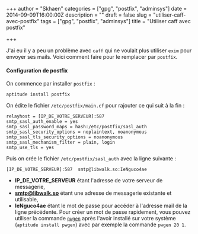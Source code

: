 +++
author = "Skhaen"
categories = ["gpg", "postfix", "adminsys"]
date = 2014-09-09T16:00:00Z
description = ""
draft = false
slug = "utiliser-caff-avec-postfix"
tags = ["gpg", "postfix", "adminsys"]
title = "Utiliser caff avec postfix"

+++

J'ai eu il y a peu un problème avec <code>caff</code> qui ne voulait plus utiliser <code>exim</code> pour envoyer ses mails. Voici comment faire pour le remplacer par <code>postfix</code>.

#### Configuration de postfix

On commence par installer <code>postfix</code> : 

```
aptitude install postfix
```

On édite le fichier <code>/etc/postfix/main.cf</code> pour rajouter ce qui suit à la fin : 

```
relayhost = [IP_DE_VOTRE_SERVEUR]:587
smtp_sasl_auth_enable = yes
smtp_sasl_password_maps = hash:/etc/postfix/sasl_auth
smtp_sasl_security_options = noplaintext, noanonymous
smtp_sasl_tls_security_options = noanonymous
smtp_sasl_mechanism_filter = plain, login
smtp_use_tls = yes
```


Puis on crée le fichier <code>/etc/postfix/sasl_auth</code> avec la ligne suivante :

```
[IP_DE_VOTRE_SERVEUR]:587  smtp@libwalk.so:IeNguco4ae
```

* **IP_DE_VOTRE_SERVEUR** étant l'adresse de votre serveur de messagerie,
* **smtp@libwalk.so** étant une adresse de messagerie existante et utilisable,
* **IeNguco4ae** étant le mot de passe pour accéder à l'adresse mail de la ligne précédente. Pour créer un mot de passe rapidement, vous pouvez utiliser la commande [`pwgen`](https://packages.debian.org/wheezy/admin/pwgen) après l'avoir installé sur votre système (`aptitude install pwgen`) avec par exemple la commande `pwgen 20 1`.

